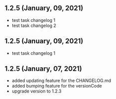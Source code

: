 ## 1.2.5 (January, 09, 2021) 
* test task changelog 1
* test task changelog 2 

## 1.2.5 (January, 09, 2021) 
* test task changelog 1 

## 1.2.5 (January, 07, 2021)
* added updating feature for the CHANGELOG.md
* added bumping feature for the versionCode
* upgrade version to 1.2.3